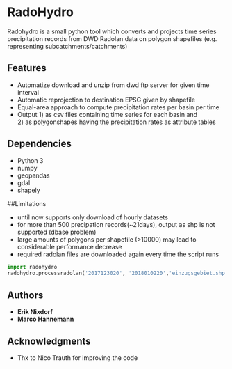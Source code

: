 # RadoHydro

Radohydro is a small python tool which converts and projects time series precipitation records from DWD Radolan data on polygon shapefiles (e.g. representing subcatchments/catchments)

## Features
* Automatize download and unzip from dwd ftp server for given time interval
* Automatic reprojection to destination EPSG given by shapefile
* Equal-area approach to compute precipitation rates per basin per time
* Output 1) as csv files containing time series for each basin and <br/>2) as polygonshapes having the precipitation rates as attribute tables

## Dependencies

* Python 3
* numpy
* geopandas
* gdal
* shapely

##Limitations
* until now supports only download of hourly datasets
* for more than 500 precipation records(~21days), output as shp is not supported (dbase problem)
* large amounts of polygons per shapefile (>10000) may lead to considerable performance decrease
* required radolan files are downloaded again every time the script runs

```python
import radohydro
radohydro.processradolan('2017123020', '2018010220','einzugsgebiet.shp', output=True)
```

## Authors

* **Erik Nixdorf**
* **Marco Hannemann**



## Acknowledgments

* Thx to Nico Trauth for improving the code


